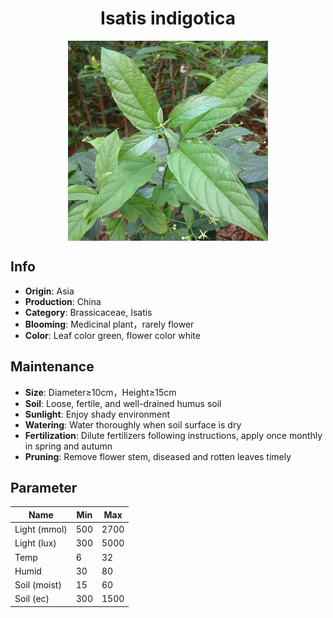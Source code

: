 <h1 align='center'>Isatis indigotica</h1>
<p align="center">
    <img 
        align='center'
        width='320'
        src="../images/isatis indigotica.png" 
        alt='Isatis indigotica' />
</p>

## Info

 - **Origin**: Asia
 - **Production**: China
 - **Category**: Brassicaceae, Isatis
 - **Blooming**: Medicinal plant，rarely flower
 - **Color**: Leaf color green, flower color white

## Maintenance

 - **Size**: Diameter≥10cm，Height≥15cm
 - **Soil**: Loose, fertile, and well-drained humus soil
 - **Sunlight**: Enjoy shady environment
 - **Watering**: Water thoroughly when soil surface is dry
 - **Fertilization**: Dilute fertilizers following instructions, apply once monthly in spring and autumn
 - **Pruning**: Remove flower stem, diseased and rotten leaves timely

## Parameter

| Name         | Min  | Max   |
|--------------|------|-------|
| Light (mmol) | 500 | 2700  |
| Light (lux)  | 300 | 5000 |
| Temp         | 6    | 32    |
| Humid        | 30   | 80    |
| Soil (moist) | 15   | 60    |
| Soil (ec)    | 300  | 1500  |